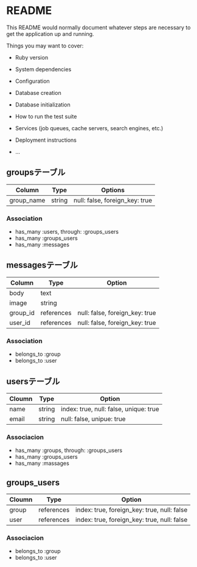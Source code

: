 # README

This README would normally document whatever steps are necessary to get the
application up and running.

Things you may want to cover:

* Ruby version

* System dependencies

* Configuration

* Database creation

* Database initialization

* How to run the test suite

* Services (job queues, cache servers, search engines, etc.)

* Deployment instructions

* ...

## groupsテーブル

|Column|Type|Options|
|------|----|-------|
|group_name|string|null: false, foreign_key: true|

### Association
- has_many :users, through: :groups_users
- has_many :groups_users
- has_many :messages

## messagesテーブル

|Column|Type|Option|
|------|----|------|
|body|text|
|image|string|
|group_id|references|null: false, foreign_key: true|
|user_id|references|null: false, foreign_key: true|

### Association
- belongs_to :group
- belongs_to :user

## usersテーブル

|Cloumn|Type|Option|
|------|----|------|
|name|string|index: true, null: false, unique: true|
|email|string|null: false, unipue: true|

### Associacion
- has_many :groups, through: :groups_users
- has_many :groups_users
- has_many :massages

## groups_users

|Cloumn|Type|Option|
|------|----|------|
|group|references|index: true, foreign_key: true, null: false|
|user|references|index: true, foreign_key: true, null: false|

### Associacion
- belongs_to :group
- belongs_to :user